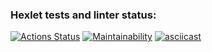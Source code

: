 ### Hexlet tests and linter status:
[![Actions Status](https://github.com/bahhteek/frontend-project-44/actions/workflows/hexlet-check.yml/badge.svg)](https://github.com/bahhteek/frontend-project-44/actions)
[![Maintainability](https://api.codeclimate.com/v1/badges/e21cd079697f1510fc6e/maintainability)](https://codeclimate.com/github/bahhteek/frontend-project-44/maintainability)
[![asciicast](https://asciinema.org/images/logo-red-949d10005bb389d1ae900a13b5ac53d7.svg)](https://asciinema.org/a/sjfqDHIL6z4ETt4Ly6tLIh20Z)
